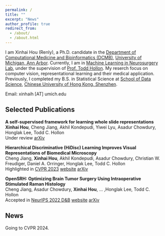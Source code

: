 ```yaml
---
permalink: /
title: ""
excerpt: "News"
author_profile: true
redirect_from: 
  - /about/
  - /about.html
---
```


I am Xinhai Hou (Renly), a Ph.D. candidate in the [Department of Computational Medicine and Bioinformatics (DCMB)](https://medicine.umich.edu/dept/computational-medicine-bioinformatics), [University of Michigan, Ann Arbor](www.umich.edu). Currently, I am in [Machine Learning in Neurosurgery Lab](https://mlins.org), under the supervision of [Prof. Todd Hollon](https://medicine.umich.edu/dept/dcmb/todd-hollon-md). My reserch focus on computer vision, representational learning and their medical application. Previously, I completed my B.S. in Statistical Science at [School of Data Science](https://sds.cuhk.edu.cn/en), [Chinese University of Hong Kong, Shenzhen](https://www.cuhk.edu.cn/en). 


Email: xinhaih [AT] umich.edu

## Selected Publications
**A self-supervised framework for learning whole slide representations** <br>
**Xinhai Hou**, Cheng Jiang, Akhil Kondepudi, Yiwei Lyu, Asadur Chowdury, Honglak Lee, Todd C. Hollon <br>
Under review [arXiv](https://arxiv.org/abs/2402.06188)

**Hierarchical Discriminative (HiDisc) Learning Improves Visual Representations of Biomedical Microscopy** <br>
Cheng Jiang, **Xinhai Hou**, Akhil Kondepudi, Asadur Chowdury, Christian W. Freudiger, Daniel A. Orringer, Honglak Lee, Todd C. Hollon <br>
Highlighted in [CVPR 2023](https://openaccess.thecvf.com/content/CVPR2023/html/Jiang_Hierarchical_Discriminative_Learning_Improves_Visual_Representations_of_Biomedical_Microscopy_CVPR_2023_paper.html)  [website](https://mlins.org/hidisc/)  [arXiv](https://arxiv.org/abs/2303.01605)

**OpenSRH: Optimizing Brain Tumor Surgery Using Intraoperative Stimulated Raman Histology** <br>
Cheng Jiang, Asadur Chowdury, **Xinhai Hou**, ... ,Honglak Lee, Todd C. Hollon <br>
Accepted in [NeurIPS 2022 D&B](https://papers.neurips.cc/paper_files/paper/2022/hash/b6b5f50a2001ad1cbccca96e693c4ab4-Abstract-Datasets_and_Benchmarks.html)  [website](https://opensrh.mlins.org) [arXiv](https://arxiv.org/abs/2206.08439)

## News
Going to CVPR 2024.
